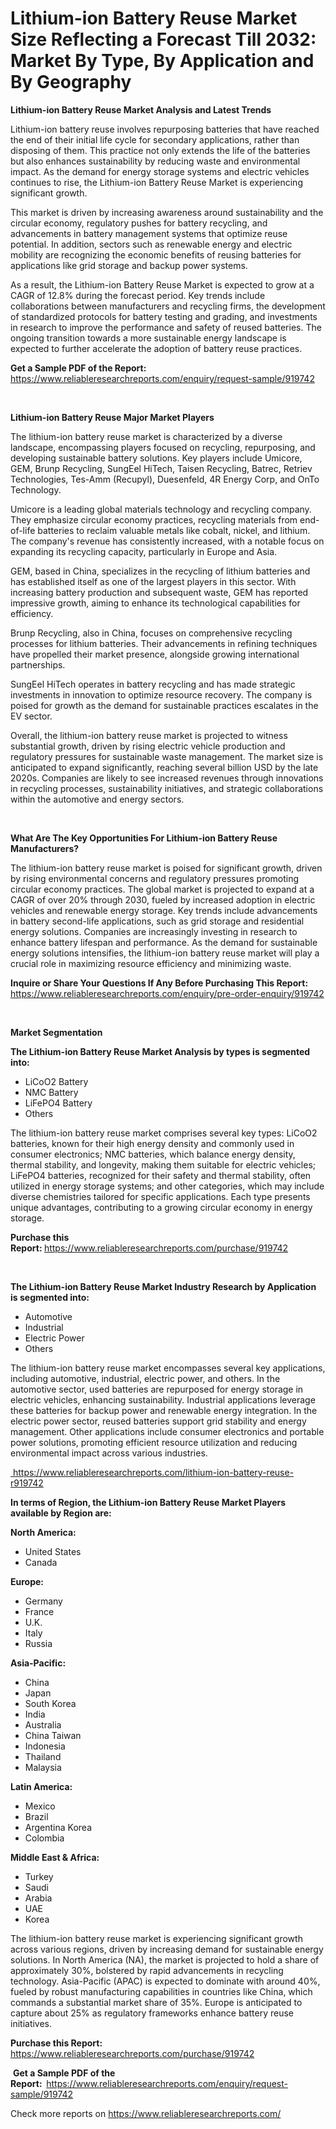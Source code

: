 <p><h1>Lithium-ion Battery Reuse Market Size Reflecting a Forecast Till 2032: Market By Type, By Application and By Geography</h1></p><p><strong>Lithium-ion Battery Reuse Market Analysis and Latest Trends</strong></p>
<p><p>Lithium-ion battery reuse involves repurposing batteries that have reached the end of their initial life cycle for secondary applications, rather than disposing of them. This practice not only extends the life of the batteries but also enhances sustainability by reducing waste and environmental impact. As the demand for energy storage systems and electric vehicles continues to rise, the Lithium-ion Battery Reuse Market is experiencing significant growth. </p><p>This market is driven by increasing awareness around sustainability and the circular economy, regulatory pushes for battery recycling, and advancements in battery management systems that optimize reuse potential. In addition, sectors such as renewable energy and electric mobility are recognizing the economic benefits of reusing batteries for applications like grid storage and backup power systems. </p><p>As a result, the Lithium-ion Battery Reuse Market is expected to grow at a CAGR of 12.8% during the forecast period. Key trends include collaborations between manufacturers and recycling firms, the development of standardized protocols for battery testing and grading, and investments in research to improve the performance and safety of reused batteries. The ongoing transition towards a more sustainable energy landscape is expected to further accelerate the adoption of battery reuse practices.</p></p>
<p><strong>Get a Sample PDF of the Report:&nbsp;</strong> <a href="https://www.reliableresearchreports.com/enquiry/request-sample/919742?utm_campaign=2185&utm_medium=2&utm_source=Github&utm_content=ia&utm_term=14022025&utm_id=lithium-ion-battery-reuse">https://www.reliableresearchreports.com/enquiry/request-sample/919742</a></p>
<p>&nbsp;</p>
<p><strong>Lithium-ion Battery Reuse Major Market Players</strong></p>
<p><p>The lithium-ion battery reuse market is characterized by a diverse landscape, encompassing players focused on recycling, repurposing, and developing sustainable battery solutions. Key players include Umicore, GEM, Brunp Recycling, SungEel HiTech, Taisen Recycling, Batrec, Retriev Technologies, Tes-Amm (Recupyl), Duesenfeld, 4R Energy Corp, and OnTo Technology.</p><p>Umicore is a leading global materials technology and recycling company. They emphasize circular economy practices, recycling materials from end-of-life batteries to reclaim valuable metals like cobalt, nickel, and lithium. The company's revenue has consistently increased, with a notable focus on expanding its recycling capacity, particularly in Europe and Asia.</p><p>GEM, based in China, specializes in the recycling of lithium batteries and has established itself as one of the largest players in this sector. With increasing battery production and subsequent waste, GEM has reported impressive growth, aiming to enhance its technological capabilities for efficiency.</p><p>Brunp Recycling, also in China, focuses on comprehensive recycling processes for lithium batteries. Their advancements in refining techniques have propelled their market presence, alongside growing international partnerships.</p><p>SungEel HiTech operates in battery recycling and has made strategic investments in innovation to optimize resource recovery. The company is poised for growth as the demand for sustainable practices escalates in the EV sector.</p><p>Overall, the lithium-ion battery reuse market is projected to witness substantial growth, driven by rising electric vehicle production and regulatory pressures for sustainable waste management. The market size is anticipated to expand significantly, reaching several billion USD by the late 2020s. Companies are likely to see increased revenues through innovations in recycling processes, sustainability initiatives, and strategic collaborations within the automotive and energy sectors.</p></p>
<p>&nbsp;</p>
<p><strong>What Are The Key Opportunities For Lithium-ion Battery Reuse Manufacturers?</strong></p>
<p><p>The lithium-ion battery reuse market is poised for significant growth, driven by rising environmental concerns and regulatory pressures promoting circular economy practices. The global market is projected to expand at a CAGR of over 20% through 2030, fueled by increased adoption in electric vehicles and renewable energy storage. Key trends include advancements in battery second-life applications, such as grid storage and residential energy solutions. Companies are increasingly investing in research to enhance battery lifespan and performance. As the demand for sustainable energy solutions intensifies, the lithium-ion battery reuse market will play a crucial role in maximizing resource efficiency and minimizing waste.</p></p>
<p><strong>Inquire or Share Your Questions If Any Before Purchasing This Report:</strong> <a href="https://www.reliableresearchreports.com/enquiry/pre-order-enquiry/919742?utm_campaign=2185&utm_medium=2&utm_source=Github&utm_content=ia&utm_term=14022025&utm_id=lithium-ion-battery-reuse">https://www.reliableresearchreports.com/enquiry/pre-order-enquiry/919742</a></p>
<p>&nbsp;</p>
<p><strong>Market Segmentation</strong></p>
<p><strong>The Lithium-ion Battery Reuse Market Analysis by types is segmented into:</strong></p>
<p><ul><li>LiCoO2 Battery</li><li>NMC Battery</li><li>LiFePO4 Battery</li><li>Others</li></ul></p>
<p><p>The lithium-ion battery reuse market comprises several key types: LiCoO2 batteries, known for their high energy density and commonly used in consumer electronics; NMC batteries, which balance energy density, thermal stability, and longevity, making them suitable for electric vehicles; LiFePO4 batteries, recognized for their safety and thermal stability, often utilized in energy storage systems; and other categories, which may include diverse chemistries tailored for specific applications. Each type presents unique advantages, contributing to a growing circular economy in energy storage.</p></p>
<p><strong>Purchase this Report:&nbsp;</strong><a href="https://www.reliableresearchreports.com/purchase/919742?utm_campaign=2185&utm_medium=2&utm_source=Github&utm_content=ia&utm_term=14022025&utm_id=lithium-ion-battery-reuse">https://www.reliableresearchreports.com/purchase/919742</a></p>
<p>&nbsp;</p>
<p><strong>The Lithium-ion Battery Reuse Market Industry Research by Application is segmented into:</strong></p>
<p><ul><li>Automotive</li><li>Industrial</li><li>Electric Power</li><li>Others</li></ul></p>
<p><p>The lithium-ion battery reuse market encompasses several key applications, including automotive, industrial, electric power, and others. In the automotive sector, used batteries are repurposed for energy storage in electric vehicles, enhancing sustainability. Industrial applications leverage these batteries for backup power and renewable energy integration. In the electric power sector, reused batteries support grid stability and energy management. Other applications include consumer electronics and portable power solutions, promoting efficient resource utilization and reducing environmental impact across various industries.</p></p>
<p><a href="https://www.reliableresearchreports.com/lithium-ion-battery-reuse-r919742?utm_campaign=2185&utm_medium=2&utm_source=Github&utm_content=ia&utm_term=14022025&utm_id=lithium-ion-battery-reuse">&nbsp;https://www.reliableresearchreports.com/lithium-ion-battery-reuse-r919742</a></p>
<p><strong>In terms of Region, the Lithium-ion Battery Reuse Market Players available by Region are:</strong></p>
<p>
    <p> <strong> North America: </strong>
        <ul>
            <li>United States</li>
            <li>Canada</li>
        </ul>
        </p> 
    <p> <strong> Europe: </strong>
        <ul>
            <li>Germany</li>
            <li>France</li>
            <li>U.K.</li>
            <li>Italy</li>
            <li>Russia</li>
        </ul>
        </p> 
    <p> <strong> Asia-Pacific: </strong>
        <ul>
            <li>China</li>
            <li>Japan</li>
            <li>South Korea</li>
            <li>India</li>
            <li>Australia</li>
            <li>China Taiwan</li>
            <li>Indonesia</li>
            <li>Thailand</li>
            <li>Malaysia</li>
        </ul>
        </p> 
    <p> <strong> Latin America: </strong>
        <ul>
            <li>Mexico</li>
            <li>Brazil</li>
            <li>Argentina Korea</li>
            <li>Colombia</li>
        </ul>
        </p> 
    <p> <strong> Middle East & Africa: </strong>
        <ul>
            <li>Turkey</li>
            <li>Saudi</li>
            <li>Arabia</li>
            <li>UAE</li>
            <li>Korea</li>
        </ul>
    </p>
    </p>
<p><p>The lithium-ion battery reuse market is experiencing significant growth across various regions, driven by increasing demand for sustainable energy solutions. In North America (NA), the market is projected to hold a share of approximately 30%, bolstered by rapid advancements in recycling technology. Asia-Pacific (APAC) is expected to dominate with around 40%, fueled by robust manufacturing capabilities in countries like China, which commands a substantial market share of 35%. Europe is anticipated to capture about 25% as regulatory frameworks enhance battery reuse initiatives.</p></p>
<p><strong>Purchase this Report: </strong><a href="https://www.reliableresearchreports.com/purchase/919742?utm_campaign=2185&utm_medium=2&utm_source=Github&utm_content=ia&utm_term=14022025&utm_id=lithium-ion-battery-reuse">https://www.reliableresearchreports.com/purchase/919742</a></p>
<p>&nbsp;<strong>Get a Sample PDF of the Report:&nbsp;&nbsp;</strong><a href="https://www.reliableresearchreports.com/enquiry/request-sample/919742?utm_campaign=2185&utm_medium=2&utm_source=Github&utm_content=ia&utm_term=14022025&utm_id=lithium-ion-battery-reuse">https://www.reliableresearchreports.com/enquiry/request-sample/919742</a></p>
<p><strong></strong></p>
<p>Check more reports on <a href="https://www.reliableresearchreports.com/?utm_campaign=2185&utm_medium=2&utm_source=Github&utm_content=ia&utm_term=14022025&utm_id=lithium-ion-battery-reuse">https://www.reliableresearchreports.com/</a></p>